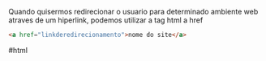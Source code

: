 Quando quisermos redirecionar o usuario para determinado ambiente web atraves de um hiperlink, podemos utilizar a tag html a href
```html
<a href="linkderedirecionamento">nome do site</a>
```
#html 
